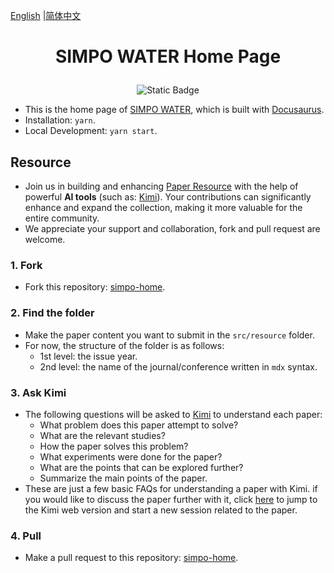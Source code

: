 [English](https://github.com/Jakkwj/simpo-home) |[简体中文](https://github.com/Jakkwj/simpo-home/blob/master/README-zh.md)

# <p align="center">SIMPO WATER Home Page</p>

<div align="center">

![Static Badge](https://img.shields.io/badge/SimpoClient-v0.8.0-blue)

</div>

- This is the home page of [SIMPO WATER](https://www.simpowater.org/), which is built with [Docusaurus](https://docusaurus.io/).
- Installation: `yarn`.
- Local Development: `yarn start`.

## Resource

- Join us in building and enhancing [Paper Resource](https://www.simpowater.org/resource) with the help of powerful **AI tools** (such as: [Kimi](https://kimi.moonshot.cn)). Your contributions can significantly enhance and expand the collection, making it more valuable for the entire community.
- We appreciate your support and collaboration, fork and pull request are welcome.

### 1. Fork

- Fork this repository: [simpo-home](https://github.com/Jakkwj/simpo-home).

### 2. Find the folder

- Make the paper content you want to submit in the `src/resource` folder.
- For now, the structure of the folder is as follows:
  - 1st level: the issue year.
  - 2nd level: the name of the journal/conference written in `mdx` syntax.

### 3. Ask Kimi

- The following questions will be asked to [Kimi](https://kimi.moonshot.cn/) to understand each paper:
  - What problem does this paper attempt to solve?
  - What are the relevant studies?
  - How the paper solves this problem?
  - What experiments were done for the paper?
  - What are the points that can be explored further?
  - Summarize the main points of the paper.
- These are just a few basic FAQs for understanding a paper with Kimi. if you would like to discuss the paper further with it, click [here](https://kimi.moonshot.cn/) to jump to the Kimi web version and start a new session related to the paper.

### 4. Pull

- Make a pull request to this repository: [simpo-home](https://github.com/Jakkwj/simpo-home).
